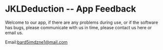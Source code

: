 # JKLDeduction -- App Feedback


Welcome to our app, if there are any problems during use, or if the software has bugs, please communicate with us in time, please contact us here or email us.


Email:bard5imdzne1@mail.com
